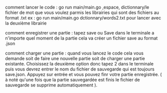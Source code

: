 comment lancer le code : go run main/main.go ,espace, dictionnary/le fichier de mot que vous voulez parmis les librairies qui sont des fichiers au format .txt
ex : go run main/main.go dctionnary/words2.txt pour lancer avec la deuxième librairie

comment enregistrer une partie : tapez save ou Save dans le terminale a n'importe quel moment de la partie cela va créer un fichier save au format .json

comment charger une partie : quand vous lancez le code cela vous demande soit de faire une nouvelle partie soit de charger une partie existante. Choisissez la deuxième option donc tapez 2 dans le terminale puis vous devrez entrer le nom du fichier de sauvegarde qui est toujours save.json. Appuyez sur entrée et vous pouvez finr votre partie enregistrée. ( à noté qu'une fois que la partie sauvegardée est finis le fichier de sauvegarde se supprime automatiquement ).